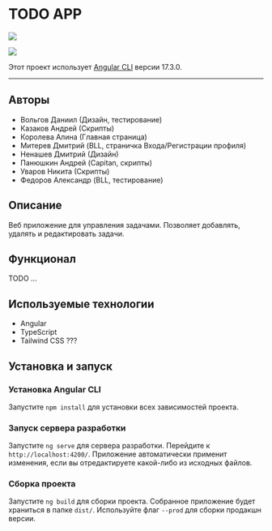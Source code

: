 # TODO APP
![](https://github.com/Santas7/angular-project-todo-manager/assets/86359412/f9897d54-1572-43db-90da-646ca839cb57)

![](https://img.shields.io/badge/Code-Angular-informational?style=flat&logo=angular&color=CC342D)

Этот проект использует [Angular CLI](https://github.com/angular/angular-cli) версии 17.3.0.

---

## Авторы

- Вольгов Даниил (Дизайн, тестирование)
- Казаков Андрей (Скрипты)
- Королева Алина (Главная страница)
- Митерев Дмитрий (BLL, страничка Входа/Регистрации профиля)
- Ненашев Дмитрий (Дизайн)
- Панюшкин Андрей (Capitan, скрипты)
- Уваров Никита (Скрипты)
- Федоров Александр (BLL, тестирование)

## Описание

Веб приложение для управления задачами. Позволяет добавлять, удалять и редактировать задачи.

## Функционал

TODO ...

## Используемые технологии

- Angular
- TypeScript
- Tailwind CSS ???

## Установка и запуск

### Установка Angular CLI

Запустите `npm install` для установки всех зависимостей проекта.

### Запуск сервера разработки

Запустите `ng serve` для сервера разработки. Перейдите к `http://localhost:4200/`. 
Приложение автоматически применит изменения, если вы отредактируете какой-либо из исходных файлов.

### Сборка проекта

Запустите `ng build` для сборки проекта. Собранное приложение будет храниться в папке `dist/`. Используйте флаг `--prod` для сборки продакшн версии.
